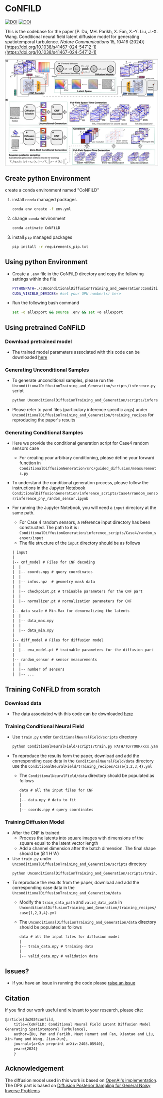# CoNFILD
[![DOI](https://zenodo.org/badge/DOI/10.5281/zenodo.14058397.svg)](https://doi.org/10.5281/zenodo.14058397) [![DOI](https://zenodo.org/badge/DOI/10.5281/zenodo.14037782.svg)](https://doi.org/10.5281/zenodo.14037782)

This is the codebase for the paper [P. Du, MH. Parikh, X. Fan, X.-Y. Liu, J.-X. Wang. Conditional neural field latent diffusion model for generating spatiotemporal turbulence. *Nature Communications* 15, 10416 (2024)] [https://doi.org/10.1038/s41467-024-54712-1](https://doi.org/10.1038/s41467-024-54712-1)

<p align="center"><img src="figs/method.png" alt="structure" align="center" width="600px"></p>

## Create python Environment

create a conda environment named "CoNFiLD"

1. install `conda` managed packages
    ```bash
    conda env create -f env.yml
    ```
2. change `conda` environment
    ```bash
    conda activate CoNFiLD
    ```
3. install `pip` managed packages
    ```bash
    pip install -r requirements_pip.txt
    ```
## Using python Environment
* Create a `.env` file in the CoNFiLD directory and copy the following settings within the file
    ```bash
    PYTHONPATH=./:UnconditionalDiffusionTraining_and_Generation:ConditionalNeuralField:$PYTHONPATH
    CUDA_VISIBLE_DEVICES= #set your GPU number(s) here
    ```

* Run the following bash command
    ```bash
    set -o allexport && source .env && set +o allexport
    ```
  
## Using pretrained CoNFiLD

### Download pretrained model
* The trained model parameters associated with this code can be downloaded [here](https://zenodo.org/records/14058363)

### Generating Unconditional Samples
* To generate unconditional samples, please run the `UnconditionalDiffusionTraining_and_Generation/scripts/inference.py` script
    ```bash
    python UnconditionalDiffusionTraining_and_Generation/scripts/inference.py PATH/TO/YOUR/xxx.yaml
    ```
* Please refer to yaml files (particulary inference specific args) under `UnconditionalDiffusionTraining_and_Generation/training_recipes` for reproducing the paper's results

### Generating Conditional Samples
* Here we provide the conditional generation script for Case4 random sensors case
    * For creating your arbitrary conditioning, please define your forward function in `ConditionalDiffusionGeneration/src/guided_diffusion/measurements.py`
    
* To understand the conditional generation process, please follow the instructions in the Jupyter Notebook `ConditionalDiffusionGeneration/inference_scripts/Case4/random_sensor/inference_phy_random_sensor.ipynb`

* For running the Jupyter Notebook, you will need a `input` directory at the same path. 
    * For Case 4 random sensors, a reference input directory has been constructed. The path to it is : `ConditionalDiffusionGeneration/inference_scripts/Case4/random_sensor/input`
    * The file structure of the `input` directory should be as follows 
    ```
    | input
    |
    |-- cnf_model # Files for CNF decoding
    |  |
    |  |-- coords.npy # query coordinates
    |  |
    |  |-- infos.npz  # geometry mask data
    |  |
    |  |-- checkpoint.pt # trainable parameters for the CNF part
    |  |
    |  |-- normalizer.pt # normalization parameters for CNF
    |  
    |-- data scale # Min-Max for denormalizing the latents
    |  |
    |  |-- data_max.npy
    |  |
    |  |-- data_min.npy
    |
    |-- diff_model # Files for diffusion model
    |  |
    |  |-- ema_model.pt # trainable parameters for the diffusion part
    |
    |-- random_sensor # sensor measurements
    |  |
    |  |-- number of sensors
    |  |-- ...
    ```
    
## Training CoNFiLD from scratch

### Download data
* The data associated with this code can be downloaded [here](https://doi.org/10.5281/zenodo.14037782)
  
### Training Conditional Neural Field
* Use `train.py` under `ConditionalNeuralField/scripts` directory
    ```bash
    python ConditionalNeuralField/scripts/train.py PATH/TO/YOUR/xxx.yaml
    ```

* To reproduce the results form the paper, download and add the corresponding case data in the `ConditionalNeuralField/data` directory use the `ConditionalNeuralField/training_recipes/case{1,2,3,4}.yml`

    * The `ConditionalNeuralField/data` directory should be populated as follows
        ```
        data # all the input files for CNF
        |
        |-- data.npy # data to fit
        | 
        |-- coords.npy # query coordinates
        ```
        
### Training Diffusion Model
* After the CNF is trained: 
    * Process the latents into square images with dimensions of the square equal to the latent vector length
    * Add a channel dimension after the batch dimension. The final shape should be $(B\: 1\: H\: W)$
* Use `train.py` under `UnconditionalDiffusionTraining_and_Generation/scripts` directory
    ```bash
    python UnconditionalDiffusionTraining_and_Generation/scripts/train.py PATH/TO/YOUR/xxx.yaml
    ```
* To reproduce the results from the paper, download and add the corresponding case data in the `UnconditionalDiffusionTraining_and_Generation/data`
    * Modify the `train_data_path` and `valid_data_path` in  `UnconditionalDiffusionTraining_and_Generation/training_recipes/case{1,2,3,4}.yml`

    * The `UnconditionalDiffusionTraining_and_Generation/data` directory should be populated as follows
    
        ```
        data # all the input files for diffusion model
        |
        |-- train_data.npy # training data
        | 
        |-- valid_data.npy # validation data
        ```

## Issues?
* If you have an issue in running the code please [raise an issue](https://github.com/jx-wang-s-group/CoNFiLD/issues)

## Citation
If you find our work useful and relevant to your research, please cite:
```
@article{du2024confild,
    title={CoNFiLD: Conditional Neural Field Latent Diffusion Model Generating Spatiotemporal Turbulence},
    author={Du, Pan and Parikh, Meet Hemant and Fan, Xiantao and Liu, Xin-Yang and Wang, Jian-Xun},
    journal={arXiv preprint arXiv:2403.05940},
    year={2024}
    }
``` 
## Acknowledgement
The diffusion model used in this work is based on [OpenAI's implementation](https://github.com/openai/guided-diffusion). The DPS part is based on [Diffusion Posterior Sampling for General Noisy Inverse Problems](https://github.com/DPS2022/diffusion-posterior-sampling)







